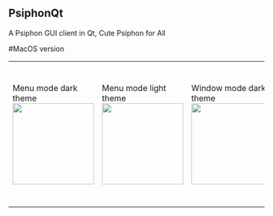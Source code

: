 ## PsiphonQt
A Psiphon GUI client in Qt, Cute Psiphon for All

#MacOS version
<table>
    <tr>
        <td>
          Menu mode dark theme<br/>
<img height="160" src="https://raw.githubusercontent.com/rsanjuan87/PsiphonQt/main/screencaps/MacOS_menuMode.jpg"/>
        </td>
        <td >
          Menu mode light theme<br/>
<img height="160" src="https://raw.githubusercontent.com/rsanjuan87/PsiphonQt/main/screencaps/MacOS_menuMode_light.jpg"/>
        </td>
        <td >
          Window mode dark theme<br/>
<img height="160" src="https://raw.githubusercontent.com/rsanjuan87/PsiphonQt/main/screencaps/MacOS_windowMode.jpg"/>
        </td>
        <td >
          Window mode light theme<br/>
<img height="260" src="https://raw.githubusercontent.com/rsanjuan87/PsiphonQt/main/screencaps/MacOS_windowMode_light.jpg"/>
        </td>
    </tr>
  </table>
